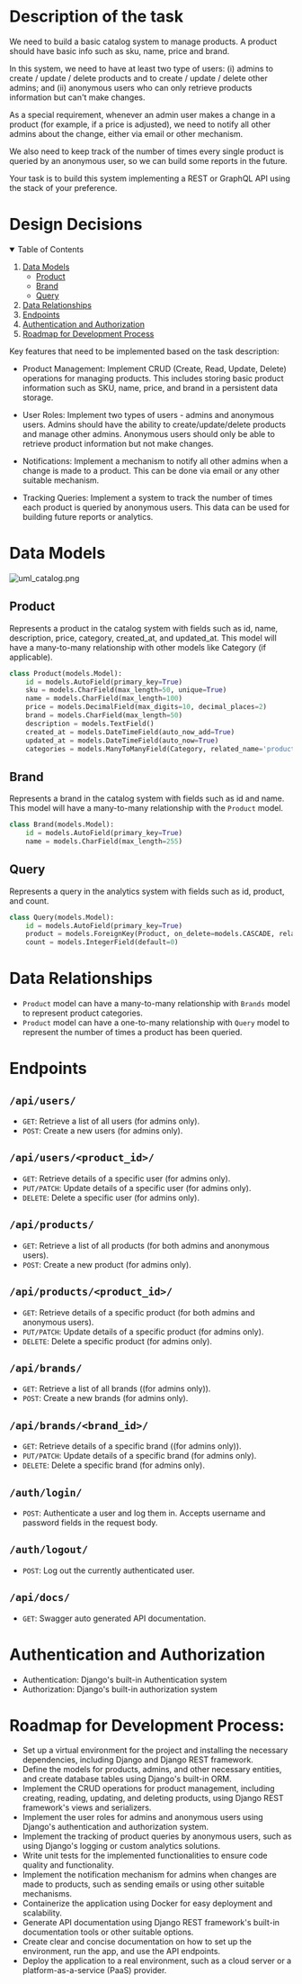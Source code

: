 

# Description of the task
We need to build a basic catalog system to manage products. A product should have basic info such as sku, name, price and brand.

In this system, we need to have at least two type of users: (i) admins to create / update / delete products and to create / update / delete other admins; and (ii) anonymous users who can only retrieve products information but can't make changes.

As a special requirement, whenever an admin user makes a change in a product (for example, if a price is adjusted), we need to notify all other admins about the change, either via email or other mechanism.

We also need to keep track of the number of times every single product is queried by an anonymous user, so we can build some reports in the future.

Your task is to build this system implementing a REST or GraphQL API using the stack of your preference.

# Design Decisions


<!-- TABLE OF CONTENTS -->
<details open="open">
  <summary>Table of Contents</summary>
  <ol>
    <li>
      <a href="#data-models">Data Models</a>
      <ul>
        <li><a href="#product">Product</a></li>
        <li><a href="#brand">Brand</a></li>
        <li><a href="#query">Query</a></li>
      </ul>
    </li>
    <li><a href="#data-relationships">Data Relationships</a></li>
    <li><a href="#endpoints">Endpoints</a></li>
    <li><a href="#authentication-and-authorization">Authentication and Authorization</a></li>
    <li><a href="#roadmap-for-development-process">Roadmap for Development Process</a></li>
  </ol>
</details>

Key features that need to be implemented based on the task description:

- Product Management: Implement CRUD (Create, Read, Update, Delete) operations for managing products. This includes storing basic product information such as SKU, name, price, and brand in a persistent data storage.

- User Roles: Implement two types of users - admins and anonymous users. Admins should have the ability to create/update/delete products and manage other admins. Anonymous users should only be able to retrieve product information but not make changes.

- Notifications: Implement a mechanism to notify all other admins when a change is made to a product. This can be done via email or any other suitable mechanism.

- Tracking Queries: Implement a system to track the number of times each product is queried by anonymous users. This data can be used for building future reports or analytics.


# Data Models
![uml_catalog.png](uml_catalog.png)
## Product

Represents a product in the catalog system with fields such as id, name, description, price, category, created_at, and updated_at. This model will have a many-to-many relationship with other models like Category (if applicable).

```python
class Product(models.Model):
    id = models.AutoField(primary_key=True)
    sku = models.CharField(max_length=50, unique=True)
    name = models.CharField(max_length=100)
    price = models.DecimalField(max_digits=10, decimal_places=2)
    brand = models.CharField(max_length=50)
    description = models.TextField()
    created_at = models.DateTimeField(auto_now_add=True)
    updated_at = models.DateTimeField(auto_now=True)
    categories = models.ManyToManyField(Category, related_name='products', blank=True)
```

## Brand

Represents a brand in the catalog system with fields such as id and name. This model will have a many-to-many relationship with the `Product` model.

```python
class Brand(models.Model):
    id = models.AutoField(primary_key=True)
    name = models.CharField(max_length=255)
```

## Query

Represents a query in the analytics system with fields such as id, product, and count.

```python
class Query(models.Model):
    id = models.AutoField(primary_key=True)
    product = models.ForeignKey(Product, on_delete=models.CASCADE, related_name='queries')
    count = models.IntegerField(default=0)
```

# Data Relationships

- `Product` model can have a many-to-many relationship with `Brands` model to represent product categories.
- `Product` model can have a one-to-many relationship with `Query` model to represent the number of times a product has been queried.



# Endpoints

## `/api/users/`

- `GET`: Retrieve a list of all users (for admins only).
- `POST`: Create a new users (for admins only).

## `/api/users/<product_id>/`

- `GET`: Retrieve details of a specific user (for admins only).
- `PUT/PATCH`: Update details of a specific user (for admins only).
- `DELETE`: Delete a specific user (for admins only).


## `/api/products/`

- `GET`: Retrieve a list of all products (for both admins and anonymous users).
- `POST`: Create a new product (for admins only).

## `/api/products/<product_id>/`

- `GET`: Retrieve details of a specific product (for both admins and anonymous users).
- `PUT/PATCH`: Update details of a specific product (for admins only).
- `DELETE`: Delete a specific product (for admins only).

## `/api/brands/`

- `GET`: Retrieve a list of all brands ((for admins only)).
- `POST`: Create a new brands (for admins only).

## `/api/brands/<brand_id>/`

- `GET`: Retrieve details of a specific brand ((for admins only)).
- `PUT/PATCH`: Update details of a specific brand (for admins only).
- `DELETE`: Delete a specific brand (for admins only).


## `/auth/login/`
- `POST`: Authenticate a user and log them in. Accepts username and password fields in the request body.

## `/auth/logout/`
- `POST`: Log out the currently authenticated user.

## `/api/docs/`
- `GET`: Swagger auto generated API documentation.

# Authentication and Authorization

- Authentication: Django's built-in Authentication system
- Authorization: Django's built-in authorization system

# Roadmap for Development Process:
- Set up a virtual environment for the project and installing the necessary dependencies, including Django and Django REST framework.
- Define the models for products, admins, and other necessary entities, and create database tables using Django's built-in ORM.
- Implement the CRUD operations for product management, including creating, reading, updating, and deleting products, using Django REST framework's views and serializers.
- Implement the user roles for admins and anonymous users using Django's authentication and authorization system.
- Implement the tracking of product queries by anonymous users, such as using Django's logging or custom analytics solutions.
- Write unit tests for the implemented functionalities to ensure code quality and functionality.
- Implement the notification mechanism for admins when changes are made to products, such as sending emails or using other suitable mechanisms.
- Containerize the application using Docker for easy deployment and scalability.
- Generate API documentation using Django REST framework's built-in documentation tools or other suitable options.
- Create clear and concise documentation on how to set up the environment, run the app, and use the API endpoints.
- Deploy the application to a real environment, such as a cloud server or a platform-as-a-service (PaaS) provider.
